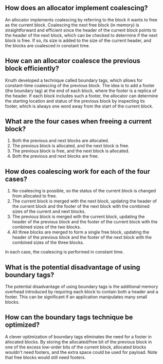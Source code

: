 ## How does an allocator implement coalescing?

An allocator implements coalescing by referring to the block it wants to free as the current block. Coalescing the next free block (in memory) is straightforward and efficient since the header of the current block points to the header of the next block, which can be checked to determine if the next block is free. If so, its size is added to the size of the current header, and the blocks are coalesced in constant time.

## How can an allocator coalesce the previous block efficiently?

Knuth developed a technique called boundary tags, which allows for constant-time coalescing of the previous block. The idea is to add a footer (the boundary tag) at the end of each block, where the footer is a replica of the header. If each block includes such a footer, the allocator can determine the starting location and status of the previous block by inspecting its footer, which is always one word away from the start of the current block.

## What are the four cases when freeing a current block?

1.  Both the previous and next blocks are allocated.
2.  The previous block is allocated, and the next block is free.
3.  The previous block is free, and the next block is allocated.
4.  Both the previous and next blocks are free.

## How does coalescing work for each of the four cases?

1.  No coalescing is possible, so the status of the current block is changed from allocated to free.
2.  The current block is merged with the next block, updating the header of the current block and the footer of the next block with the combined sizes of the current and next blocks.
3.  The previous block is merged with the current block, updating the header of the previous block and the footer of the current block with the combined sizes of the two blocks.
4.  All three blocks are merged to form a single free block, updating the header of the previous block and the footer of the next block with the combined sizes of the three blocks.

In each case, the coalescing is performed in constant time.

## What is the potential disadvantage of using boundary tags?

The potential disadvantage of using boundary tags is the additional memory overhead introduced by requiring each block to contain both a header and a footer. This can be significant if an application manipulates many small blocks.

## How can the boundary tags technique be optimized?

A clever optimization of boundary tags eliminates the need for a footer in allocated blocks. By storing the allocated/free bit of the previous block in one of the excess low-order bits of the current block, allocated blocks wouldn't need footers, and the extra space could be used for payload. Note that free blocks would still need footers.

